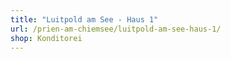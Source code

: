 ```yaml
---
title: "Luitpold am See - Haus 1"
url: /prien-am-chiemsee/luitpold-am-see-haus-1/
shop: Konditorei
---
```

